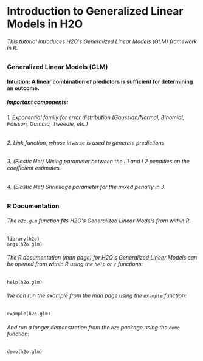 # Introduction to Generalized Linear Models in H2O

###### This tutorial introduces H2O's Generalized Linear Models (GLM) framework in R.

### Generalized Linear Models (GLM)

#### Intuition: A linear combination of predictors is sufficient for determining an outcome.

##### Important components:
###### 1. Exponential family for error distribution (Gaussian/Normal, Binomial, Poisson, Gamma, Tweedie, etc.)
###### 2. Link function, whose inverse is used to generate predictions
###### 3. (Elastic Net) Mixing parameter between the L1 and L2 penalties on the coefficient estimates.
###### 4. (Elastic Net) Shrinkage parameter for the mixed penalty in 3.

### R Documentation

###### The `h2o.glm` function fits H2O's Generalized Linear Models from within R.

    library(h2o)
    args(h2o.glm)

###### The R documentation (man page) for H2O's Generalized Linear Models can be opened from within R using the `help` or `?` functions:

    help(h2o.glm)

###### We can run the example from the man page using the `example` function:

    example(h2o.glm)

###### And run a longer demonstration from the `h2o` package using the `demo` function:

    demo(h2o.glm)
